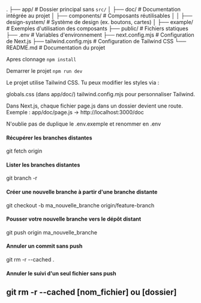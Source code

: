 .
├── app/                   # Dossier principal sans `src/`
│   ├── doc/               # Documentation intégrée au projet
│   ├── components/        # Composants réutilisables
│   │   ├── design-system/ # Système de design (ex. boutons, cartes)
│   ├── example/           # Exemples d'utilisation des composants
├── public/                # Fichiers statiques
├── .env                   # Variables d'environnement
├── next.config.mjs        # Configuration de Next.js
├── tailwind.config.mjs    # Configuration de Tailwind CSS
└── README.md              # Documentation du projet


Apres clonnage
`npm install`

Demarrer le projet
`npm run dev`

Le projet utilise Tailwind CSS. Tu peux modifier les styles via :

globals.css (dans app/doc/)
tailwind.config.mjs pour personnaliser Tailwind.

Dans Next.js, chaque fichier page.js dans un dossier devient une route.
Exemple : app/doc/page.js → http://localhost:3000/doc


N'oublie pas de duplique le .env.exemple et renommer en .env


#### Récupérer les branches distantes
git fetch origin

#### Lister les branches distantes
git branch -r

#### Créer une nouvelle branche à partir d'une branche distante
git checkout -b ma_nouvelle_branche origin/feature-branch

#### Pousser votre nouvelle branche vers le dépôt distant
git push origin ma_nouvelle_branche

#### Annuler un commit sans push
git rm -r --cached .

#### Annuler le suivi d'un seul fichier sans push
git rm -r --cached [nom_fichier] ou [dossier]
----------------------------------------------------------------------------------
